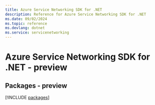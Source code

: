 ```yaml
---
title: Azure Service Networking SDK for .NET
description: Reference for Azure Service Networking SDK for .NET
ms.date: 09/02/2024
ms.topic: reference
ms.devlang: dotnet
ms.service: servicenetworking
---
```

# Azure Service Networking SDK for .NET - preview
## Packages - preview
[!INCLUDE [packages](service-networking-index.md)]